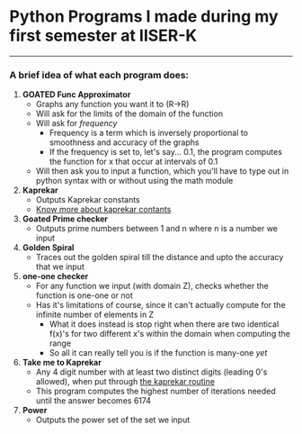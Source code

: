 # Python Programs I made during my first semester at IISER-K
---

### A brief idea of what each program does:
1. **GOATED Func Approximator**
   * Graphs any function you want it to (R→R)
   * Will ask for the limits of the domain of the function
   * Will ask for *frequency*
      - Frequency is a term which is inversely proportional to smoothness and accuracy of the graphs
      - If the frequency is set to, let's say... 0.1, the program computes the function for x that occur at intervals of 0.1
   * Will then ask you to input a function, which you'll have to type out in python syntax with or without using the math module
2. **Kaprekar**
   * Outputs Kaprekar constants
   * <a href=https://kaprekar.sourceforge.net/output/sample.php> Know more about kaprekar contants </a>
3. **Goated Prime checker**
   * Outputs prime numbers between 1 and n where n is a number we input
4. **Golden Spiral**
   * Traces out the golden spiral till the distance and upto the accuracy that we input
5. **one-one checker**
   * For any function we input (with domain Z), checks whether the function is one-one or not
   * Has it's limitations of course, since it can't actually compute for the infinite number of elements in Z
     - What it does instead is stop right when there are two identical f(x)'s for two different x's within the domain when computing the range
     - So all it can really tell you is if the function is many-one *yet*
6. **Take me to Kaprekar**
   * Any 4 digit number with at least two distinct digits (leading 0's allowed), when put through <a href=https://en.m.wikipedia.org/wiki/Kaprekar%27s_routine> the kaprekar routine </a>
   * This program computes the highest number of iterations needed until the answer becomes 6174
7. **Power**
   * Outputs the power set of the set we input
